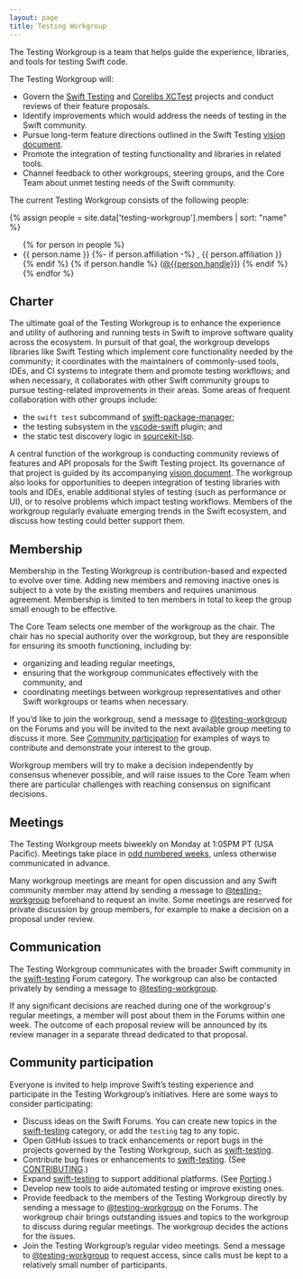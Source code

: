 ```yaml
---
layout: page
title: Testing Workgroup
---
```


The Testing Workgroup is a team that helps guide the experience, libraries, and
tools for testing Swift code.

The Testing Workgroup will:

* Govern the [Swift Testing](https://github.com/swiftlang/swift-testing) and
  [Corelibs XCTest](https://github.com/swiftlang/swift-corelibs-xctest) projects
  and conduct reviews of their feature proposals.
* Identify improvements which would address the needs of testing in the Swift
  community.
* Pursue long-term feature directions outlined in the Swift Testing
  [vision document](https://github.com/swiftlang/swift-evolution/blob/main/visions/swift-testing.md).
* Promote the integration of testing functionality and libraries in related
  tools.
* Channel feedback to other workgroups, steering groups, and the Core Team about
  unmet testing needs of the Swift community.

The current Testing Workgroup consists of the following people:

{% assign people = site.data['testing-workgroup'].members | sort: "name" %}
<ul>
{% for person in people %}
<li>{{ person.name }}
{%- if person.affiliation -%}
, {{ person.affiliation }}
{% endif %}
{% if person.handle %}
(<a href="https://forums.swift.org/new-message?username={{person.handle}}">@{{person.handle}}</a>)
{% endif %}
</li>
{% endfor %}
</ul>

## Charter

The ultimate goal of the Testing Workgroup is to enhance the experience and
utility of authoring and running tests in Swift to improve software quality
across the ecosystem. In pursuit of that goal, the workgroup develops libraries
like Swift Testing which implement core functionality needed by the community;
it coordinates with the maintainers of commonly-used tools, IDEs, and CI
systems to integrate them and promote testing workflows; and when necessary, it
collaborates with other Swift community groups to pursue testing-related
improvements in their areas. Some areas of frequent collaboration with other
groups include:

* the `swift test` subcommand of
  [swift-package-manager](https://github.com/swiftlang/swift-package-manager);
* the testing subsystem in the
  [vscode-swift](https://github.com/swiftlang/vscode-swift) plugin; and
* the static test discovery logic in
  [sourcekit-lsp](https://github.com/swiftlang/sourcekit-lsp).

A central function of the workgroup is conducting community reviews of features
and API proposals for the Swift Testing project. Its governance of that project
is guided by its accompanying
[vision document](https://github.com/swiftlang/swift-evolution/blob/main/visions/swift-testing.md).
The workgroup also looks for opportunities to deepen integration of testing
libraries with tools and IDEs, enable additional styles of testing (such as
performance or UI), or to resolve problems which impact testing workflows.
Members of the workgroup regularly evaluate emerging trends in the Swift
ecosystem, and discuss how testing could better support them.

## Membership

Membership in the Testing Workgroup is contribution-based and expected to
evolve over time. Adding new members and removing inactive ones is subject to a
vote by the existing members and requires unanimous agreement. Membership is
limited to ten members in total to keep the group small enough to be effective.

The Core Team selects one member of the workgroup as the chair. The chair has no
special authority over the workgroup, but they are responsible for ensuring its
smooth functioning, including by:

* organizing and leading regular meetings,
* ensuring that the workgroup communicates effectively with the community, and
* coordinating meetings between workgroup representatives and other Swift
  workgroups or teams when necessary.

If you’d like to join the workgroup, send a message to
[@testing-workgroup](https://forums.swift.org/new-message?groupname=testing-workgroup)
on the Forums and you will be invited to the next available group meeting to
discuss it more. See [Community participation](#community-participation) for
examples of ways to contribute and demonstrate your interest to the group.

Workgroup members will try to make a decision independently by consensus
whenever possible, and will raise issues to the Core Team when there are
particular challenges with reaching consensus on significant decisions.

## Meetings

The Testing Workgroup meets biweekly on Monday at 1:05PM PT (USA Pacific).
Meetings take place in [odd numbered weeks](http://www.whatweekisit.org/),
unless otherwise communicated in advance.

Many workgroup meetings are meant for open discussion and any Swift community
member may attend by sending a message to
[@testing-workgroup](https://forums.swift.org/new-message?groupname=testing-workgroup)
beforehand to request an invite. Some meetings are reserved for private
discussion by group members, for example to make a decision on a proposal under
review.

## Communication

The Testing Workgroup communicates with the broader Swift community in the
[swift-testing](https://forums.swift.org/c/development/swift-testing/103)
Forum category. The workgroup can also be contacted privately by sending a
message to
[@testing-workgroup](https://forums.swift.org/new-message?groupname=testing-workgroup).

If any significant decisions are reached during one of the workgroup's regular
meetings, a member will post about them in the Forums within one week. The
outcome of each proposal review will be announced by its review manager in a
separate thread dedicated to that proposal.

## Community participation

Everyone is invited to help improve Swift’s testing experience and participate
in the Testing Workgroup’s initiatives. Here are some ways to consider
participating:

* Discuss ideas on the Swift Forums. You can create new topics in the
  [swift-testing](https://forums.swift.org/c/development/swift-testing/103)
  category, or add the `testing` tag to any topic.
* Open GitHub issues to track enhancements or report bugs in the projects
  governed by the Testing Workgroup, such as
  [swift-testing](https://github.com/swiftlang/swift-testing).
* Contribute bug fixes or enhancements to
  [swift-testing](https://github.com/swiftlang/swift-testing). (See
  [CONTRIBUTING](https://github.com/swiftlang/swift-testing/blob/main/CONTRIBUTING.md).)
* Expand [swift-testing](https://github.com/swiftlang/swift-testing) to support
  additional platforms. (See
  [Porting](https://github.com/swiftlang/swift-testing/blob/main/Documentation/Porting.md).)
* Develop new tools to aide automated testing or improve existing ones.
* Provide feedback to the members of the Testing Workgroup directly by sending a
  message to
  [@testing-workgroup](https://forums.swift.org/new-message?groupname=testing-workgroup)
  on the Forums. The workgroup chair brings outstanding issues and topics to the
  workgroup to discuss during regular meetings. The workgroup decides the
  actions for the issues.
* Join the Testing Workgroup’s regular video meetings. Send a message to
  [@testing-workgroup](https://forums.swift.org/new-message?groupname=testing-workgroup)
  to request access, since calls must be kept to a relatively small number of
  participants.
